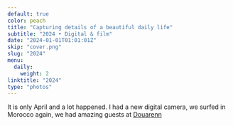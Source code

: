 ```yaml
---
default: true
color: peach
title: "Capturing details of a beautiful daily life"
subtitle: "2024 • Digital & film"
date: "2024-01-01T01:01:01Z"
skip: "cover.png"
slug: "2024"
menu:
  daily:
    weight: 2
linktitle: "2024"
type: "photos"
---
```


It is only April and a lot happened. I had a new digital camera, we surfed in Morocco again, we had amazing guests at [Douarenn](https://douarenn.fr)
